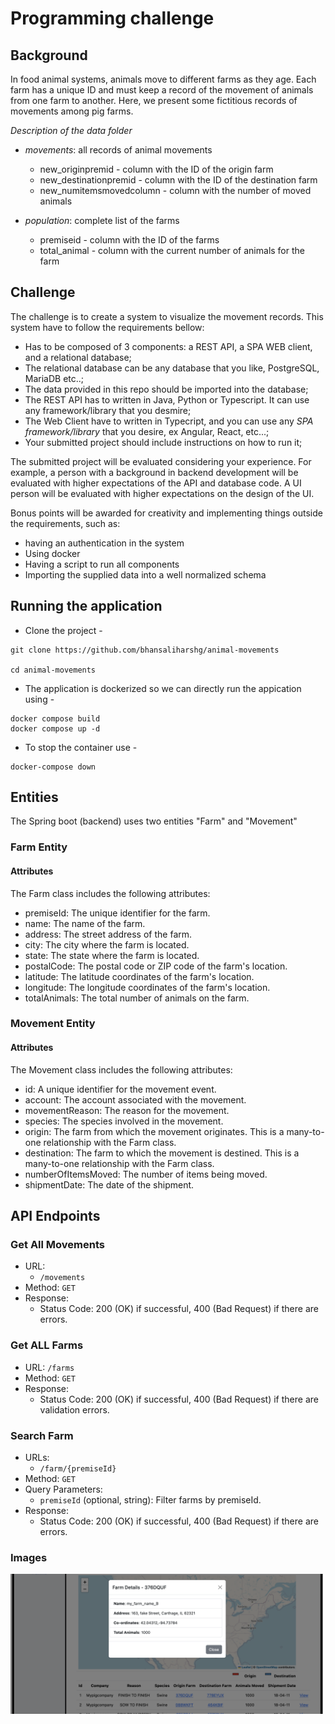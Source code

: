 # Programming challenge

## Background
In food animal systems, animals move to different farms as they age. Each farm has a unique ID and must keep a record of the movement of animals from one farm to another. Here, we present some fictitious records of movements among pig farms.

*Description of the data folder* 

*	*movements*: all records of animal movements 
    -  new_originpremid - column with the ID of the origin farm 
    -  new_destinationpremid - column with the ID of the destination farm 
    -  new_numitemsmovedcolumn - column with the number of moved animals

*	*population*: complete list of the farms
    -  premiseid - column with the ID of the farms
    -  total_animal - column with the current number of animals for the farm


## Challenge
The challenge is to create a system to visualize the movement records. This
system have to follow the requirements bellow:

- Has to be composed of 3 components: a REST API, a SPA WEB client, and a
  relational database;
- The relational database can be any database that you like, PostgreSQL, MariaDB
  etc..;
- The data provided in this repo should be imported into the database;
- The REST API has to written in Java, Python or Typescript. It can use any
  framework/library that you desmire;
- The Web Client have to written in Typecript, and you can use any *SPA
  framework/library* that you desire, ex Angular, React, etc...;
- Your submitted project should include instructions on how to run it;

The submitted project will be evaluated considering your experience. For example, a
person with a background in backend development will be evaluated with higher
expectations of the API and database code. A UI person will be evaluated with
higher expectations on the design of the UI.

Bonus points will be awarded for creativity and implementing things outside the
requirements, such as:
- having an authentication in the system
- Using docker
- Having a script to run all components
- Importing the supplied data into a well normalized schema

## Running the application

- Clone the project -

```
git clone https://github.com/bhansaliharshg/animal-movements

cd animal-movements
```

- The application is dockerized so we can directly run the appication using - 
```
docker compose build
docker compose up -d
```

- To stop the container use - 
```
docker-compose down
```

## Entities

The Spring boot (backend) uses two entities "Farm" and "Movement"

### Farm Entity

#### Attributes

The Farm class includes the following attributes:

- premiseId: The unique identifier for the farm.
- name: The name of the farm.
- address: The street address of the farm.
- city: The city where the farm is located.
- state: The state where the farm is located.
- postalCode: The postal code or ZIP code of the farm's location.
- latitude: The latitude coordinates of the farm's location.
- longitude: The longitude coordinates of the farm's location.
- totalAnimals: The total number of animals on the farm.

### Movement Entity

#### Attributes

The Movement class includes the following attributes:

- id: A unique identifier for the movement event.
- account: The account associated with the movement.
- movementReason: The reason for the movement.
- species: The species involved in the movement.
- origin: The farm from which the movement originates. This is a many-to-one relationship with the Farm class.
- destination: The farm to which the movement is destined. This is a many-to-one relationship with the Farm class.
- numberOfItemsMoved: The number of items being moved.
- shipmentDate: The date of the shipment.

## API Endpoints

### Get All Movements

- URL: 
  - `/movements`  
- Method: `GET`
- Response:
  - Status Code: 200 (OK) if successful, 400 (Bad Request) if there are errors.

### Get ALL Farms

- URL: `/farms`
- Method: `GET`
- Response:
  - Status Code: 200 (OK) if successful, 400 (Bad Request) if there are validation errors.

### Search Farm

- URLs: 
  - `/farm/{premiseId}`  
- Method: `GET`
- Query Parameters:
  - `premiseId` (optional, string): Filter farms by premiseId.
- Response:
  - Status Code: 200 (OK) if successful, 400 (Bad Request) if there are errors.
 
### Images

<img width="500" alt="img1" src="https://github.com/bhansaliharshg/animal-movements/blob/feff86470fad6e590d82f6eb8be9155c7ac00f89/screenshots/Farm%20Details%20Modal.png">
